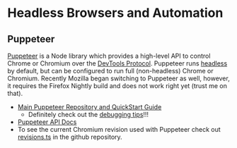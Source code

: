 # Headless Browsers and Automation

## Puppeteer

[Puppeteer](https://github.com/puppeteer/) is a Node library which provides a high-level API to control Chrome or Chromium over the [DevTools Protocol](https://chromedevtools.github.io/devtools-protocol/). Puppeteer runs [headless](https://developers.google.com/web/updates/2017/04/headless-chrome) by default, but can be configured to run full (non-headless) Chrome or Chromium. Recently Mozilla began switching to Puppeteer as well, however, it requires the Firefox Nightly build and does not work right yet (trust me on that).

- [Main Puppeteer Repository and QuickStart Guide](https://github.com/puppeteer/puppeteer/)
  - Definitely check out the [debugging tips](https://github.com/puppeteer/puppeteer/#debugging-tips)!!!
- [Puppeteer API Docs](https://github.com/puppeteer/puppeteer/blob/v5.5.0/docs/api.md)
- To see the current Chromium revision  used with Puppeteer check out [revisions.ts](https://github.com/puppeteer/puppeteer/blob/main/src/revisions.ts) in the github repository.